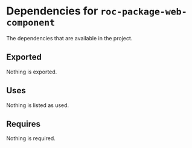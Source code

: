 # Dependencies for `roc-package-web-component`

The dependencies that are available in the project.

## Exported
Nothing is exported.

## Uses
Nothing is listed as used.

## Requires
Nothing is required.